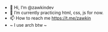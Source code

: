 - 👋 Hi, I’m @zawkindev
- 🌱 I’m currently practicing html, css, js for now.
- 📫 How to reach me https://t.me/zawkin
- ~ I use arch btw ~ 

<!---
zawkindev/zawkindev is a ✨ special ✨ repository because its `README.md` (this file) appears on your GitHub profile.
You can click the Preview link to take a look at your changes.
--->
